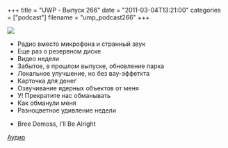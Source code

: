 +++
title = "UWP - Выпуск 266"
date = "2011-03-04T13:21:00"
categories = ["podcast"]
filename = "ump_podcast266"
+++

![](https://podcast.umputun.com/images/uwp/uwp266.png)

- Радио вместо микрофона и странный звук
- Еще раз о резервном диске
- Видео недели
- Забытое, в прошлом выпуске, обновление парка
- Локальное улучшение, но без вау-эффеткта
- Карточка для денег
- Озвучивание ядерных объектов от меня
- У! Прекратите нас обманывать
- Как обманули меня
- Разноцветное удивление недели


* Bree Demoss, I'll Be Alright

[Аудио](http://archive.rucast.net/uwp/media/ump_podcast266.mp3)


<audio src="http://archive.rucast.net/uwp/media/ump_podcast266.mp3" preload="none">